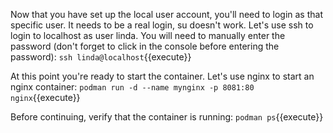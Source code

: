 Now that you have set up the local user account, you'll need to login as that specific user. It needs to be a real login, su doesn't work. Let's use ssh to login to localhost as user linda. You will need to manually enter the password (don't forget to click in the console before entering the password): `ssh linda@localhost`{{execute}}

At this point you're ready to start the container. Let's use nginx to start an nginx container: `podman run -d --name mynginx -p 8081:80 nginx`{{execute}}

Before continuing, verify that the container is running: `podman ps`{{execute}}
